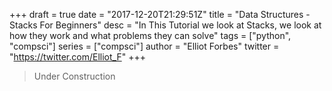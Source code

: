 +++
draft = true
date = "2017-12-20T21:29:51Z"
title = "Data Structures - Stacks For Beginners"
desc = "In This Tutorial we look at Stacks, we look at how they work and what problems they can solve"
tags = ["python", "compsci"]
series = ["compsci"]
author = "Elliot Forbes"
twitter = "https://twitter.com/Elliot_F"
+++

> Under Construction
